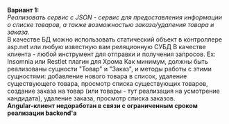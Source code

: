 <b>Вариант 1:</b><br>
<i>Реализовать сервис с JSON - сервис для предоставления информации о списке товаров, а также возможностью заказа/удаления товара и заказа.</i><br>
В качестве БД можно использовать статический объект в контроллере asp.net или любую известную вам реляционную СУБД
В качестве клиента - любой инструмент для отправки и получения запросов. Ex: Insomnia или Restlet плагин для Хрома
Как минимум, должны быть реализованы сущности "Товар" и "Заказ", и методы работы с этими сущностями: добавление нового товара в список, удаление существующего товара, просмотр списка существующих товаров, создание заказа на товар (или товары - тут реализация на усмотрение кандидата), удаление заказа, просмотр списка заказов.
<br>
<b>Angular-клиент недоработан в связи с ограниченным сроком реализации backend'а</b>
